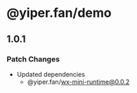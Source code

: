 # @yiper.fan/demo

## 1.0.1
### Patch Changes

- Updated dependencies
  - @yiper.fan/wx-mini-runtime@0.0.2

